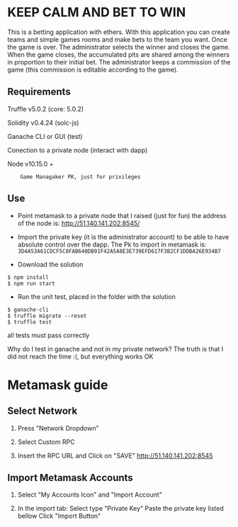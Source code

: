 
# KEEP CALM AND BET TO WIN

This is a betting application with ethers.
With this application you can create teams and simple games rooms and make bets to the team you want. Once the game is over. The administrator selects the winner and closes the game. When the game closes, the accumulated pits are shared among the winners in proportion to their initial bet. The administrator keeps a commission of the game (this commission is editable according to the game).


## Requirements

Truffle v5.0.2 (core: 5.0.2)

Solidity v0.4.24 (solc-js)

Ganache CLI or GUI (test)

Conection to a private node (interact with dapp)

Node v10.15.0 +

```
    Game Managaker PK, just for privileges
```

## Use
* Point metamask to a private node that I raised (just for fun) the address of the node is: http://51.140.141.202:8545/

* Import the private key (it is the administrator account) to be able to have absolute control over the dapp. The Pk to import in metamask is: ```3D4A53A61CDCF5C8FAB640DB91F42A5A8E3E739EFD617F3B2CF1DDBA26E934B7```

* Download the solution
```
$ npm install
$ npm run start
```

* Run the unit test, placed in the folder with the solution
```
$ ganache-cli
$ truffle migrate --reset
$ truffle test
```

all tests must pass correctly

Why do I test in ganache and not in my private network? The truth is that I did not reach the time :(, but everything works OK

# Metamask guide

## Select Network
1. Press "Network Dropdown"

2. Select Custom RPC

3.  Insert the RPC URL and Click on "SAVE"
http://51.140.141.202:8545


## Import Metamask Accounts

1. Select "My Accounts Icon" and "Import Account"

2. In the import tab:
Select type "Private Key"
Paste the private key listed bellow
Click "Import Button"

